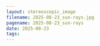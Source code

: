 ```yaml
---
layout: stereoscopic_image
filename: 2025-08-23_sun-rays.jpg
pagename: 2025-08-23_sun-rays
date: 2025-08-23
tags:
---
```

